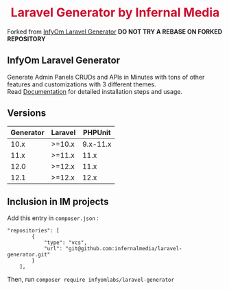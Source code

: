 <h1 align="center" style="color: #cd0e2e;">Laravel Generator by Infernal Media</h1>

Forked from [InfyOm Laravel Generator](https://github.com/InfyOmLabs/laravel-generator)
**DO NOT TRY A REBASE ON FORKED REPOSITORY**

## InfyOm Laravel Generator

Generate Admin Panels CRUDs and APIs in Minutes with tons of other features and customizations with 3 different themes.  
Read [Documentation](https://www.infyom.com/open-source) for detailed installation steps and usage.

## Versions

| Generator | Laravel | PHPUnit  |
| --------- | ------- | -------- |
| 10.x      | >=10.x  | 9.x-11.x |
| 11.x      | >=11.x  | 11.x     |
| 12.0      | >=12.x  | 11.x     |
| 12.1      | >=12.x  | 12.x     |

## Inclusion in IM projects

Add this entry in `composer.json` :

```
"repositories": [
        {
            "type": "vcs",
            "url": "git@github.com:infernalmedia/laravel-generator.git"
        }
    ],
```

Then, run `composer require infyomlabs/laravel-generator`
